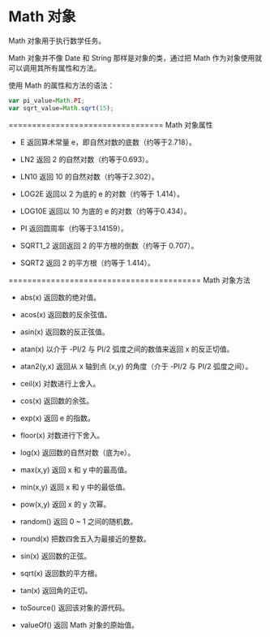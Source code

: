 # Math 对象

Math 对象用于执行数学任务。

Math 对象并不像 Date 和 String 那样是对象的类，通过把 Math 作为对象使用就可以调用其所有属性和方法。

使用 Math 的属性和方法的语法：
```javascript
var pi_value=Math.PI;
var sqrt_value=Math.sqrt(15);
```

=================================
Math 对象属性

* E	返回算术常量 e，即自然对数的底数（约等于2.718）。

* LN2	返回 2 的自然对数（约等于0.693）。

* LN10	返回 10 的自然对数（约等于2.302）。

* LOG2E	返回以 2 为底的 e 的对数（约等于 1.414）。

* LOG10E	返回以 10 为底的 e 的对数（约等于0.434）。

* PI	返回圆周率（约等于3.14159）。

* SQRT1_2	返回返回 2 的平方根的倒数（约等于 0.707）。

* SQRT2	返回 2 的平方根（约等于 1.414）。

=========================================
Math 对象方法

* abs(x)	返回数的绝对值。

* acos(x)	返回数的反余弦值。

* asin(x)	返回数的反正弦值。

* atan(x)	以介于 -PI/2 与 PI/2 弧度之间的数值来返回 x 的反正切值。

* atan2(y,x)	返回从 x 轴到点 (x,y) 的角度（介于 -PI/2 与 PI/2 弧度之间）。

* ceil(x)	对数进行上舍入。

* cos(x)	返回数的余弦。

* exp(x)	返回 e 的指数。

* floor(x)	对数进行下舍入。

* log(x)	返回数的自然对数（底为e）。

* max(x,y)	返回 x 和 y 中的最高值。

* min(x,y)	返回 x 和 y 中的最低值。

* pow(x,y)	返回 x 的 y 次幂。

* random()	返回 0 ~ 1 之间的随机数。

* round(x)	把数四舍五入为最接近的整数。

* sin(x)	返回数的正弦。

* sqrt(x)	返回数的平方根。

* tan(x)	返回角的正切。

* toSource()	返回该对象的源代码。

* valueOf()	返回 Math 对象的原始值。
